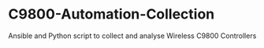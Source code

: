 # C9800-Automation-Collection
Ansible and Python script to collect and analyse Wireless C9800 Controllers
